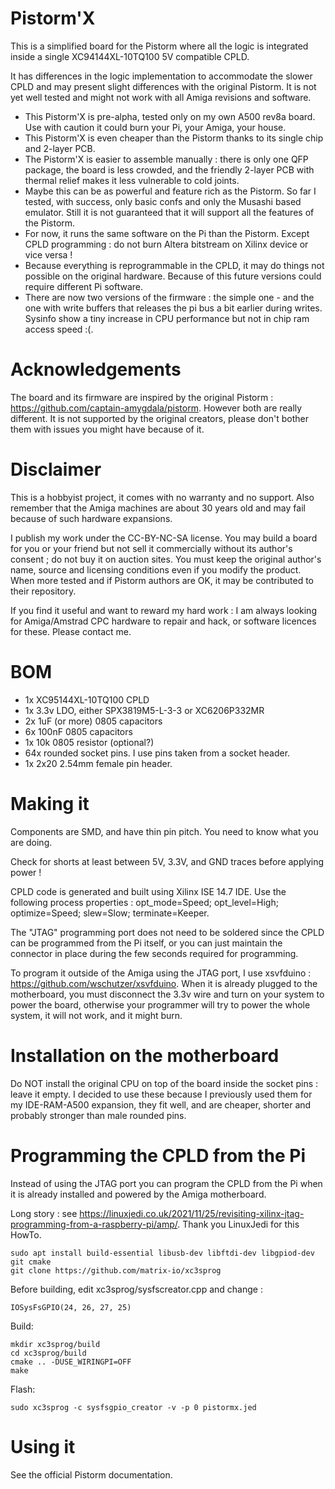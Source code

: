 # Pistorm'X
This is a simplified board for the Pistorm where all the logic is integrated inside a single XC94144XL-10TQ100 5V compatible CPLD.

It has differences in the logic implementation to accommodate the slower CPLD and may present slight differences with the original Pistorm. It is not yet well tested and might not work with all Amiga revisions and software.

- This Pistorm'X is pre-alpha, tested only on my own A500 rev8a board. Use with caution it could burn your Pi, your Amiga, your house.
- This Pistorm'X is even cheaper than the Pistorm thanks to its single chip and 2-layer PCB.
- The Pistorm'X is easier to assemble manually : there is only one QFP package, the board is less crowded, and the friendly 2-layer PCB with thermal relief makes it less vulnerable to cold joints.
- Maybe this can be as powerful and feature rich as the Pistorm. So far I tested, with success, only basic confs and only the Musashi based emulator. Still it is not guaranteed that it will support all the features of the Pistorm.
- For now, it runs the same software on the Pi than the Pistorm. Except CPLD programming : do not burn Altera bitstream on Xilinx device or vice versa !
- Because everything is reprogrammable in the CPLD, it may do things not possible on the original hardware. Because of this future versions could require different Pi software.
- There are now two versions of the firmware : the simple one - and the one with write buffers that releases the pi bus a bit earlier during writes. Sysinfo show a tiny increase in CPU performance but not in chip ram access speed :(.

# Acknowledgements
The board and its firmware are inspired by the original Pistorm : https://github.com/captain-amygdala/pistorm. However both are really different.
It is not supported by the original creators, please don't bother them with issues you might have because of it.

# Disclaimer
This is a hobbyist project, it comes with no warranty and no support. Also remember that the Amiga machines are about 30 years old and may fail because of such hardware expansions.

I publish my work under the CC-BY-NC-SA license. You may build a board for you or your friend but not sell it commercially without its author's consent ; do not buy it on auction sites. You must keep the original author's name, source and licensing conditions even if you modify the product. When more tested and if Pistorm authors are OK, it may be contributed to their repository.

If you find it useful and want to reward my hard work : I am always looking for Amiga/Amstrad CPC hardware to repair and hack, or software licences for these. Please contact me.

# BOM
- 1x XC95144XL-10TQ100 CPLD
- 1x 3.3v LDO, either SPX3819M5-L-3-3 or XC6206P332MR
- 2x 1uF (or more) 0805 capacitors
- 6x 100nF 0805 capacitors
- 1x 10k 0805 resistor (optional?)
- 64x rounded socket pins. I use pins taken from a socket header.
- 1x 2x20 2.54mm female pin header.

# Making it
Components are SMD, and have thin pin pitch. You need to know what you are doing.

Check for shorts at least between 5V, 3.3V, and GND traces before applying power !

CPLD code is generated and built using Xilinx ISE 14.7 IDE. Use the following process properties : opt_mode=Speed; opt_level=High; optimize=Speed; slew=Slow; terminate=Keeper.


The "JTAG" programming port does not need to be soldered since the CPLD can be programmed from the Pi itself, or you can just maintain the connector in place during the few seconds required for programming.

To program it outside of the Amiga using the JTAG port, I use xsvfduino : https://github.com/wschutzer/xsvfduino. When it is already plugged to the motherboard, you must disconnect the 3.3v wire and turn on your system to power the board, otherwise your programmer will try to power the whole system, it will not work, and it might burn.

# Installation on the motherboard
Do NOT install the original CPU on top of the board inside the socket pins : leave it empty. I decided to use these because I previously used them for my IDE-RAM-A500 expansion, they fit well, and are cheaper, shorter and probably stronger than male rounded pins.

# Programming the CPLD from the Pi
Instead of using the JTAG port you can program the CPLD from the Pi when it is already installed and powered by the Amiga motherboard.

Long story : see https://linuxjedi.co.uk/2021/11/25/revisiting-xilinx-jtag-programming-from-a-raspberry-pi/amp/. Thank you LinuxJedi for this HowTo.

```
sudo apt install build-essential libusb-dev libftdi-dev libgpiod-dev git cmake
git clone https://github.com/matrix-io/xc3sprog
```
Before building, edit xc3sprog/sysfscreator.cpp and change :
```
IOSysFsGPIO(24, 26, 27, 25)
```
Build:
```
mkdir xc3sprog/build
cd xc3sprog/build
cmake .. -DUSE_WIRINGPI=OFF
make
```
Flash:
```
sudo xc3sprog -c sysfsgpio_creator -v -p 0 pistormx.jed
```

# Using it
See the official Pistorm documentation.

